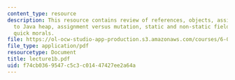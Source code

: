 ```yaml
---
content_type: resource
description: This resource contains review of references, objects, assignments, introduction
  to Java heap, assignment versus mutation, static and non-static fields, scope, and
  quick morals.
file: https://ol-ocw-studio-app-production.s3.amazonaws.com/courses/6-092-java-preparation-for-6-170-january-iap-2006/f74cb0369547c5c3c01447427ee2a64a_lecture1b.pdf
file_type: application/pdf
resourcetype: Document
title: lecture1b.pdf
uid: f74cb036-9547-c5c3-c014-47427ee2a64a
---
```

